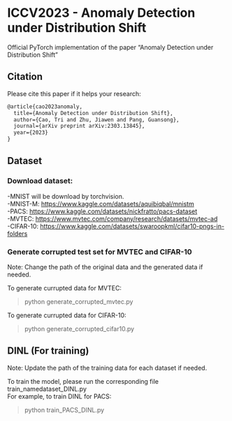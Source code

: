 # ICCV2023 - Anomaly Detection under Distribution Shift
Official PyTorch implementation of the paper “Anomaly Detection under Distribution Shift”

## Citation
Please cite this paper if it helps your research:
```markdown
@article{cao2023anomaly,
  title={Anomaly Detection under Distribution Shift},
  author={Cao, Tri and Zhu, Jiawen and Pang, Guansong},
  journal={arXiv preprint arXiv:2303.13845},
  year={2023}
}
```
## Dataset
### Download dataset: <br>
-MNIST will be download by torchvision. <br>
-MNIST-M: https://www.kaggle.com/datasets/aquibiqbal/mnistm <br>
-PACS: https://www.kaggle.com/datasets/nickfratto/pacs-dataset <br>
-MVTEC: https://www.mvtec.com/company/research/datasets/mvtec-ad <br>
-CIFAR-10: https://www.kaggle.com/datasets/swaroopkml/cifar10-pngs-in-folders <br>

### Generate corrupted test set for MVTEC and CIFAR-10
Note: Change the path of the original data and the generated data if needed. <br>

To generate currupted data for MVTEC: 
> python generate_corrupted_mvtec.py

To generate currupted data for CIFAR-10: 
> python generate_corrupted_cifar10.py
## DINL (For training)
Note: Update the path of the training data for each dataset if needed. <br>

To train the model, please run the corresponding file train_namedataset_DINL.py <br>
For example, to train DINL for PACS:
> python train_PACS_DINL.py 






